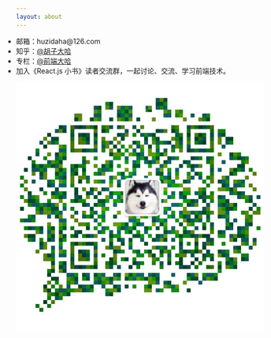 ```yaml
---
layout: about
---
```


<ul style='padding-left: 0px;'>
  <li style='padding-left: 0px;'>邮箱：huzidaha@126.com</li>
  <li style='padding-left: 0px;'>知乎：<a href='https://www.zhihu.com/people/hu-zi-da-ha' target='_blank'>@胡子大哈</a></li>
  <li style='padding-left: 0px;'>专栏：<a href='https://zhuanlan.zhihu.com/qianduandaha' target='_blank'>@前端大哈</a></li>
  <li style='padding-left: 0px;'>
    加入《React.js 小书》读者交流群，一起讨论、交流、学习前端技术。
    <p style='text-align: center;'><img class='wechat' src='/assets/img/wechat-user.jpeg' /></p>
  </li>
</ul>
